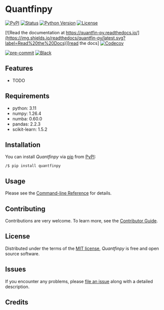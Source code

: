 # Quantfinpy

[![PyPI](https://img.shields.io/pypi/v/quantfin-py.svg)][pypi_]
[![Status](https://img.shields.io/pypi/status/quantfin-py.svg)][status]
[![Python Version](https://img.shields.io/pypi/pyversions/quantfin-py)][python version]
[![License](https://img.shields.io/github/license/baobach/quantfinpy)][license]

[![Read the documentation at https://quantfin-py.readthedocs.io/](https://img.shields.io/readthedocs/quantfin-py/latest.svg?label=Read%20the%20Docs)][read the docs]
[![Codecov](https://codecov.io/gh/baobach/quantfinpy/graph/badge.svg?token=SDI5KVX8CO)][codecov]

[![pre-commit](https://img.shields.io/badge/pre--commit-enabled-brightgreen?logo=pre-commit&logoColor=white)][pre-commit]
[![Black](https://img.shields.io/badge/code%20style-black-000000.svg)][black]

[pypi_]: https://pypi.org/project/quantfinpy/
[status]: https://pypi.org/project/quantfinpy/
[python version]: https://pypi.org/project/quantfinpy
[read the docs]: https://quantfinpy.readthedocs.io/
[codecov]: https://app.codecov.io/gh/baobach/quantfinpy
[pre-commit]: https://github.com/pre-commit/pre-commit
[black]: https://github.com/psf/black

## Features

- TODO

## Requirements

- python: 3.11
- numpy: 1.26.4
- numba: 0.60.0
- pandas: 2.2.3
- scikit-learn: 1.5.2

## Installation

You can install _Quantfinpy_ via [pip] from [PyPI]:

```console
/$ pip install quantfinpy
```

## Usage

Please see the [Command-line Reference] for details.

## Contributing

Contributions are very welcome.
To learn more, see the [Contributor Guide].

## License

Distributed under the terms of the [MIT license][license],
_Quantfinpy_ is free and open source software.

## Issues

If you encounter any problems,
please [file an issue] along with a detailed description.

## Credits

[pypi]: https://pypi.org/
[file an issue]: https://github.com/baobach/quantfinpy/issues
[pip]: https://pip.pypa.io/

<!-- github-only -->

[license]: https://github.com/baobach/quantfinpy/blob/main/LICENSE
[contributor guide]: https://github.com/baobach/quantfinpy/blob/main/CONTRIBUTING.md
[command-line reference]: https://quantfinpy.readthedocs.io/en/latest/usage.html
